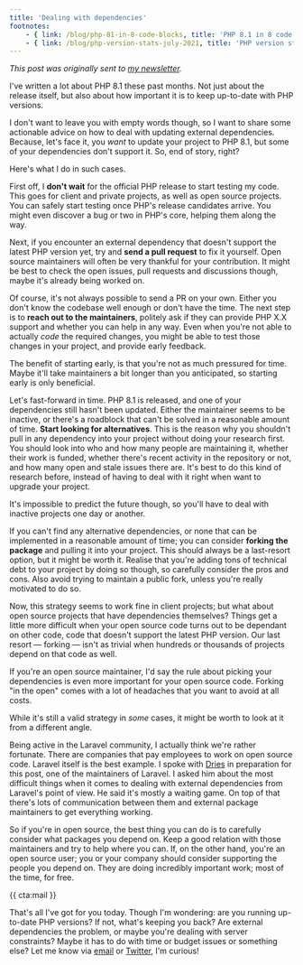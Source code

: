 ```yaml
---
title: 'Dealing with dependencies'
footnotes:
    - { link: /blog/php-81-in-8-code-blocks, title: 'PHP 8.1 in 8 code blocks' }
    - { link: /blog/php-version-stats-july-2021, title: 'PHP version stats: July, 2021' }
---
```


_This post was originally sent to [my newsletter](/newsletter/subscribe)._

I've written a lot about PHP 8.1 these past months. Not just about the release itself, but also about how important it is to keep up-to-date with PHP versions.

I don't want to leave you with empty words though, so I want to share some actionable advice on how to deal with updating external dependencies. Because, let's face it, you  _want_ to update your project to PHP 8.1, but some of your dependencies don't support it. So, end of story, right?

Here's what I do in such cases.

First off, I **don't wait** for the official PHP release to start testing my code. This goes for client and private projects, as well as open source projects. You can safely start testing once PHP's release candidates arrive. You might even discover a bug or two in PHP's core, helping them along the way.

Next, if you encounter an external dependency that doesn't support the latest PHP version yet, try and **send a pull request** to fix it yourself. Open source maintainers will often be very thankful for your contribution. It might be best to check the open issues, pull requests and discussions though, maybe it's already being worked on.

Of course, it's not always possible to send a PR on your own. Either you don't know the codebase well enough or don't have the time. The next step is to **reach out to the maintainers**, politely ask if they can provide PHP X.X support and whether you can help in any way. Even when you're not able to actually _code_ the required changes, you might be able to test those changes in your project, and provide early feedback. 

The benefit of starting early, is that you're not as much pressured for time. Maybe it'll take maintainers a bit longer than you anticipated, so starting early is only beneficial.

Let's fast-forward in time. PHP 8.1 is released, and one of your dependencies still hasn't been updated. Either the maintainer seems to be inactive, or there's a roadblock that can't be solved in a reasonable amount of time. **Start looking for alternatives**. This is the reason why you shouldn't pull in any dependency into your project without doing your research first. You should look into who and how many people are maintaining it, whether their work is funded, whether there's recent activity in the repository or not, and how many open and stale issues there are. It's best to do this kind of research before, instead of having to deal with it right when want to upgrade your project. 

It's impossible to predict the future though, so you'll have to deal with inactive projects one day or another.

If you can't find any alternative dependencies, or none that can be implemented in a reasonable amount of time; you can consider **forking the package** and pulling it into your project. This should always be a last-resort option, but it might be worth it. Realise that you're adding tons of technical debt to your project by doing so though, so carefully consider the pros and cons. Also avoid trying to maintain a public fork, unless you're really motivated to do so.

Now, this strategy seems to work fine in client projects; but what about open source projects that have dependencies themselves? Things get a little more difficult when your open source code turns out to be dependant on other code, code that doesn't support the latest PHP version. Our last resort — forking — isn't as trivial when hundreds or thousands of projects depend on that code as well.

If you're an open source maintainer, I'd say the rule about picking your dependencies is even more important for your open source code. Forking "in the open" comes with a lot of headaches that you want to avoid at all costs. 

While it's still a valid strategy in _some_ cases, it might be worth to look at it from a different angle.

Being active in the Laravel community, I actually think we're rather fortunate. There are companies that pay employees to work on open source code. Laravel itself is the best example. I spoke with [Dries](https://twitter.com/driesvints) in preparation for this post, one of the maintainers of Laravel. I asked him about the most difficult things when it comes to dealing with external dependencies from Laravel's point of view. He said it's mostly a waiting game. On top of that there's lots of communication between them and external package maintainers to get everything working.

So if you're in open source, the best thing you can do is to carefully consider what packages you depend on. Keep a good relation with those maintainers and try to help where you can. If, on the other hand, you're an open source user; you or your company should consider supporting the people you depend on. They are doing incredibly important work; most of the time, for free.

{{ cta:mail }}

That's all I've got for you today. Though I'm wondering: are you running up-to-date PHP versions? If not, what's keeping you back? Are external dependencies the problem, or maybe you're dealing with server constraints? Maybe it has to do with time or budget issues or something else? Let me know via [email](mailto:brendt@stitcher.io) or [Twitter](https://twitter.com/brendt_gd), I'm curious!
